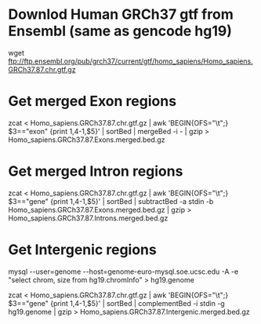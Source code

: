 # Downlod Human GRCh37 gtf from Ensembl (same as gencode hg19)
wget ftp://ftp.ensembl.org/pub/grch37/current/gtf/homo_sapiens/Homo_sapiens.GRCh37.87.chr.gtf.gz


# Get merged Exon regions
zcat < Homo_sapiens.GRCh37.87.chr.gtf.gz | awk 'BEGIN{OFS="\t";} $3=="exon" {print $1,$4-1,$5}' | sortBed | mergeBed -i - | gzip > Homo_sapiens.GRCh37.87.Exons.merged.bed.gz

# Get merged Intron regions
zcat < Homo_sapiens.GRCh37.87.chr.gtf.gz | awk 'BEGIN{OFS="\t";} $3=="gene" {print $1,$4-1,$5}' | sortBed | subtractBed -a stdin -b Homo_sapiens.GRCh37.87.Exons.merged.bed.gz | gzip > Homo_sapiens.GRCh37.87.Introns.merged.bed.gz

# Get Intergenic regions
mysql --user=genome --host=genome-euro-mysql.soe.ucsc.edu -A -e "select chrom, size from hg19.chromInfo"  > hg19.genome

zcat < Homo_sapiens.GRCh37.87.chr.gtf.gz | awk 'BEGIN{OFS="\t";} $3=="gene" {print $1,$4-1,$5}' | sortBed | complementBed -i stdin -g hg19.genome | gzip > Homo_sapiens.GRCh37.87.Intergenic.merged.bed.gz
